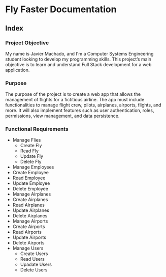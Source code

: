 # Fly Faster Documentation

## Index

### Project Objective
My name is Javier Machado, and I'm a Computer Systems Engineering student looking to develop my programming skills. This project’s main objective is to learn and understand Full Stack development for a web application.
### Purpose
The purpose of the project is to create a web app that allows the management of flights for a fictitious airline. The app must include functionalities to manage flight crew, pilots, airplanes, airports, flights, and more. It will also implement features such as user authentication, roles, permissions, view management, and data persistence. 
### Functional Requirements
- Manage Flies
  -  Create Fly
  -  Read Fly
  -  Update Fly
  -  Delete Fly
-  Manage Employees
  - Create Employee
  - Read Employee
  - Update Employee
  - Delete Employee
-  Manage Airplanes
  - Create Airplanes
  - Read Airplanes
  - Update Airplanes
  - Delete Airplanes 
-  Manage Airports
  - Create Airports
  - Read Airports
  - Update Airports
  - Delete Airports
- Manage Users
  - Create Users
  - Read Users
  - Upadate Users
  - Delete Users

